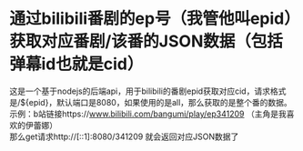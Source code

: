 # 通过bilibili番剧的ep号（我管他叫epid）获取对应番剧/该番的JSON数据（包括弹幕id也就是cid）
这是一个基于nodejs的后端api，用于bilibili的番剧epid获取对应cid，请求格式是/${epid}，默认端口是8080，如果使用的是all，那么获取的是整个番的数据。    
示例：b站链接https://www.bilibili.com/bangumi/play/ep341209 （主角是我喜欢的伊蕾娜）    
那么get请求http://[::1]:8080/341209 就会返回对应JSON数据了
